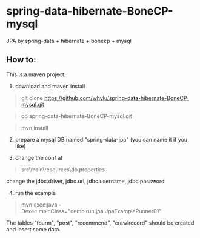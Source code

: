 # spring-data-hibernate-BoneCP-mysql
JPA by spring-data + hibernate + bonecp + mysql

How to:
-------------
This is a maven project.

1. download and maven install
>git clone https://github.com/whylu/spring-data-hibernate-BoneCP-mysql.git

>cd spring-data-hibernate-BoneCP-mysql.git

>mvn install


2. prepare a mysql DB named "spring-data-jpa" (you can name it if you like)

3. change the conf at
> src\main\resources\db.properties

change the jdbc.driver, jdbc.url, jdbc.username, jdbc.password


4. run the example
>mvn exec:java -Dexec.mainClass="demo.run.jpa.JpaExampleRunner01"

The tables "fourm", "post", "recommend", "crawlrecord" should be created and insert some data.

